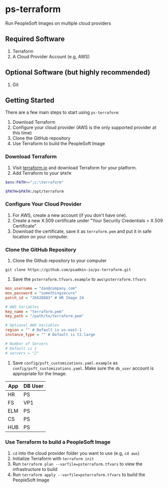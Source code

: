 # ps-terraform

Run PeopleSoft Images on multiple cloud providers

## Required Software

1. Terraform
1. A Cloud Provider Account (e.g, AWS)

## Optional Software (but highly recommended)

1. Git

## Getting Started

There are a few main steps to start using `ps-terraform`:

1. Download Terraform
1. Configure your cloud provider (AWS is the only supported provider at this time)
1. Clone the GitHub repository
1. Use Terraform to build the PeopleSoft Image

### Download Terraform

1. Visit [terraform.io](https://terraform.io) and download Terraform for your platform.
1. Add Terraform to your `$PATH`

```powershell
$env:PATH+=";c:\terraform"
```

```bash
$PATH=$PATH:/opt/terraform
```

### Configure Your Cloud Provider

1. For AWS, create a new account (if you don't have one).
1. Create a new X.509 certificate under "Your Security Credentials > X.509 Certificate"
1. Download the certificate, save it as `terraform.pem` and put it in safe location on your computer.

### Clone the GitHub Repository

1. Clone the Github repository to your computer
```
git clone https://github.com/psadmin-io/ps-terraform.git
```
1. Save the `psterraform.tfvars.example` to `aws\psterraform.tfvars`
```ini
mos_username = "dan@company.com"
mos_password = "somethingsecure"
patch_id = "26628883" # HR Image 24

# AWS Variables
key_name = "terraform.pem"
key_path = "/path/to/terraform.pem"

# Optional AWS Variables
region = "" # Default is us-east-1
instance_type = "" # Default is t2.large

# Number of Servers
# Default is 1
# servers = "2"
```
1. Save `config/psft_customizations.yaml.example` as `config/psft_customizations.yaml`. Make sure the `db_user` account is appropriate for the Image.

| App | DB User |
| --- | ------- |
| HR  | PS      |
| FS  | VP1     |
| ELM | PS      |
| CS  | PS      |
| HUB | PS      |

### Use Terraform to build a PeopleSoft Image

1. `cd` into the cloud provider folder you want to use (e.g, `cd aws`)
1. Initialize Terraform with `terraform init`
1. Run `terraform plan --varfile=psterraform.tfvars` to view the infrastructure to build
1. Run `terraform apply --varfile=psterraform.tfvars` to build the PeopleSoft Image